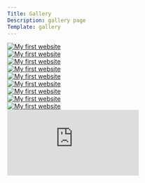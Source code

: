 ```yaml
---
Title: Gallery
Description: gallery page
Template: gallery
---
```


<div class="gallery-grid">
<div class="gallery-img">
    <a href="image/gallery/img1.jpg">
        <picture>
            <source media="(max-width: 980px)" srcset="image/gallery/img1.jpg?area=0,40,0,0&save-as=jpg&width=50%&q=30">
            <img src="image/gallery/img1.jpg?area=0,40,0,0&save-as=jpg&width=50%&q=30" alt="My first website" href="image/gallery/img1.jpg"> 
        </picture>
    </a>
</div>
<div class="gallery-img">
    <a href="image/gallery/img2.jpg">
        <picture>
            <source media="(max-width: 980px)" srcset="image/gallery/img2.jpg?area=0,40,0,0&save-as=jpg&width=50%&q=30">
            <img src="image/gallery/img2.jpg?area=0,40,0,0&save-as=jpg&width50%&q=30" alt="My first website" href="image/gallery/img2.jpg"> 
        </picture>
    </a>
</div>
<div class="gallery-img">
    <a href="image/gallery/img3.jpg">
        <picture>
            <source media="(max-width: 980px)" srcset="image/gallery/img3.jpg?area=0,40,0,0&save-as=jpg&width=50%&q=30">
            <img src="image/gallery/img3.jpg?area=0,40,0,0&save-as=jpg&width=50%&q=30" alt="My first website" href="image/gallery/img3.jpg"> 
        </picture3</a>
</div>
<div class="gallery-img">
    <a href="image/gallery/img4.jpg">
        <picture>
            <source media="(max-width: 980px)" srcset="image/gallery/img4.jpg?area=0,40,0,0&save-as=jpg&width=50%&q=30">
            <img src="image/gallery/img4.jpg?area=0,40,0,0&save-as=jpg&width=20%&q=40" alt="My first website" href="image/gallery/img4.jpg"> 
        </picture>
    </a>
</div>
<div class="gallery-img">
    <a href="image/gallery/img5.jpg">
        <picture>
            <source media="(max-width: 980px)" srcset="image/gallery/img5.jpg?area=0,40,0,0&save-as=jpg&width=50%&q=30">
            <img src="image/gallery/img5.jpg?area=0,40,0,0&save-as=jpg&width=50%&q=30" alt="My first website" href="image/gallery/img5.jpg"> 
        </picture>
    </a>
</div>

<div class="gallery-img">
    <a href="image/gallery/img6.jpg">
        <picture>
            <source media="(max-width: 980px)" srcset="image/gallery/img6.jpg?area=0,40,0,0&save-as=jpg&width=50%&q=30">
            <img src="image/gallery/img6.jpg?area=0,40,0,0&save-as=jpg&width=50%&q=30" alt="My first website" href="image/gallery/img6.jpg"> 
        </picture>
    </a>
</div>
<div class="gallery-img">
    <a href="image/gallery/img7.jpg">
        <picture>
            <source media="(max-width: 980px)" srcset="image/gallery/img7.jpg?area=0,40,0,0&save-as=jpg&width=50%&q=30">
            <img src="image/gallery/img7.jpg?area=0,40,0,0&save-as=jpg&width=50%&q=30" alt="My first website" href="image/gallery/img7.jpg"> 
        </picture>
    </a>
</div>
<div class="gallery-img">
    <a href="image/gallery/img8.jpg">
        <picture>
            <source media="(max-width: 980px)" srcset="image/gallery/img8.jpg?area=0,40,0,0&save-as=jpg&width=50%&q=30">
            <img src="image/gallery/img8.jpg?area=0,40,0,0&save-as=jpg&width=50%&q=30" alt="My first website" href="image/gallery/img8.jpg"> 
        </picture>
    </a>
</div>
<div class="gallery-img">
    <a href="image/gallery/img9.jpg">
        <picture>
            <source media="(max-width: 980px)" srcset="image/gallery/img9.jpg?area=0,40,0,0&save-as=jpg&width=50%&q=30">
            <img src="image/gallery/img9.jpg?area=0,40,0,0&save-as=jpg&width=50%&q=30" alt="My first website" href="image/gallery/img9.jpg"> 
        </picture>
    </a>
</div>
</div>

<div class="embed-container space-between">
    <iframe src="https://www.youtube.com/embed/gCwjLPBqpa0" frameborder="0" allowfullscreen></iframe>
</div>